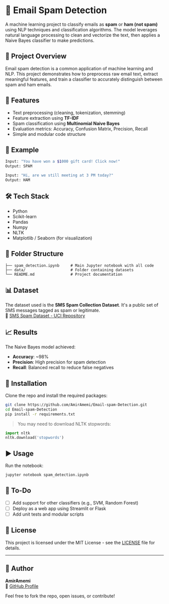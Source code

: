 # 📧 Email Spam Detection

A machine learning project to classify emails as **spam** or **ham (not spam)** using NLP techniques and classification algorithms. The model leverages natural language processing to clean and vectorize the text, then applies a Naive Bayes classifier to make predictions.

## 🚀 Project Overview

Email spam detection is a common application of machine learning and NLP. This project demonstrates how to preprocess raw email text, extract meaningful features, and train a classifier to accurately distinguish between spam and ham emails.

## 🧰 Features

- Text preprocessing (cleaning, tokenization, stemming)
- Feature extraction using **TF-IDF**
- Spam classification using **Multinomial Naive Bayes**
- Evaluation metrics: Accuracy, Confusion Matrix, Precision, Recall
- Simple and modular code structure

## 🧪 Example

```bash
Input: "You have won a $1000 gift card! Click now!"
Output: SPAM
```

```bash
Input: "Hi, are we still meeting at 3 PM today?"
Output: HAM
```

## 🛠️ Tech Stack

- Python
- Scikit-learn
- Pandas
- Numpy
- NLTK
- Matplotlib / Seaborn (for visualization)

## 📁 Folder Structure

```
├── spam_detection.ipynb     # Main Jupyter notebook with all code
├── data/                    # Folder containing datasets
└── README.md                # Project documentation
```

## 📊 Dataset

The dataset used is the **SMS Spam Collection Dataset**. It's a public set of SMS messages tagged as spam or legitimate.  
🔗 [SMS Spam Dataset - UCI Repository](https://archive.ics.uci.edu/ml/datasets/SMS+Spam+Collection)

## 📈 Results

The Naive Bayes model achieved:

- **Accuracy**: ~98%
- **Precision**: High precision for spam detection
- **Recall**: Balanced recall to reduce false negatives

## 🔧 Installation

Clone the repo and install the required packages:

```bash
git clone https://github.com/AmirAmemi/Email-spam-Detection.git
cd Email-spam-Detection
pip install -r requirements.txt
```

> You may need to download NLTK stopwords:
```python
import nltk
nltk.download('stopwords')
```

## ▶️ Usage

Run the notebook:

```bash
jupyter notebook spam_detection.ipynb
```

## 📌 To-Do

- [ ] Add support for other classifiers (e.g., SVM, Random Forest)
- [ ] Deploy as a web app using Streamlit or Flask
- [ ] Add unit tests and modular scripts

## 📝 License

This project is licensed under the MIT License - see the [LICENSE](LICENSE) file for details.

---

## 👤 Author

**AmirAmemi**  
🔗 [GitHub Profile](https://github.com/AmirAmemi)

Feel free to fork the repo, open issues, or contribute!
